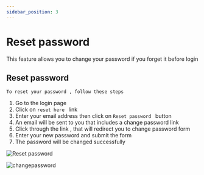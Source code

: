 ```yaml
---
sidebar_position: 3
---
```


# Reset password 

This feature allows you to change your password if you forget it before login 

## Reset password


`To reset your password , follow these steps`

1. Go to the login page
2. Click on `reset here ` link
3. Enter your email address then click on `Reset password ` button
4. An email will be sent to you that includes a change password link
5. Click through the link , that will redirect you to change password form
6. Enter your new password and submit the form
7. The password will be changed successfully

![Reset password](/change_password/reset_password.png)

![changepassword](/change_password/change_password.png)



